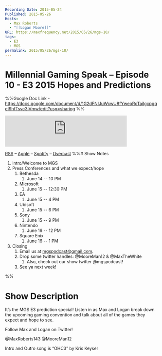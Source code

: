 ```yaml
---
Recording Date: 2015-05-24
Published: 2015-05-26
Hosts:
  - Max Roberts
  - "[[Logan Moore]]"
URL: https://maxfrequency.net/2015/05/26/mgs-10/
tags:
  - E3
  - MGS
permalink: 2015/05/26/mgs-10/
---
```

# Millennial Gaming Speak – Episode 10 - E3 2015 Hopes and Predictions

%%Google Doc Link - https://docs.google.com/document/d/1G2dFNlJuWcwU8fYweoRoTaiIgcpgqeI9hfTsvc3iVmw/edit?usp=sharing
%%

<iframe src="https://podcasters.spotify.com/pod/show/millennialgamingspeak/embed/episodes/Episode-10-E3-2015-Hopes-and-Predictions-e1adhs0/a-a6ts44l" height="102px" width="400px" frameborder="0" scrolling="no"></iframe>

[RSS](https://anchor.fm/s/74aa3858/podcast/rss) – [Apple](https://podcasts.apple.com/us/podcast/episode-3-gdc-wrap-up/id1000915981?i=1000542222515) – [Spotify](https://open.spotify.com/episode/7wePXT4Bt22LWifVLx3n8y) – [Overcast](https://overcast.fm/+EtIgeWxEU)
%%# Show Notes


1. Intro/Welcome to MGS
2. Press Conferences and what we expect/hope
	1. Bethesda
		1. June 14 -- 10 PM
	2. Microsoft
		1. June 15 -- 12:30 PM 
	3. EA
		1. June 15 -- 4 PM
	4. Ubisoft
		1. June 15 -- 6 PM
	5. Sony
		1. June 15 -- 9 PM 
	6. Nintendo
		1. June 16 -- 12 PM
	7. Square Enix
		1. June 16 -- 1 PM 
3. Closing
	1. Email us at mgspodcast@gmail.com. 
	2. Drop some twitter handles: @MooreMan12 & @MaxTheWhite
		1. Also, check out our show twitter @mgspodcast!
	3. See ya next week!


%%
# Show Description

It’s the MGS E3 prediction special! Listen in as Max and Logan break down the upcoming gaming convention and talk about all of the games they expect and hope to see.

Follow Max and Logan on Twitter!

@MaxRoberts143
@MooreMan12

Intro and Outro song is “OHC3” by Kris Keyser